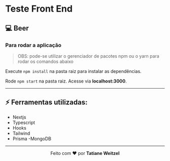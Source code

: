 # Teste Front End

## 💻 Beer
### Para rodar a aplicação

> OBS: pode-se utilizar o gerenciador de pacotes npm ou o yarn para rodar os comandos abaixo

Execute ```npm install``` na pasta raiz  para instalar as dependências.

Rode ```npm start``` na pasta raiz. Acesse via **localhost:3000**.

---

## :zap: Ferramentas utilizadas:
- Nextjs
- Typescript
- Hooks
- Tailwind
- Prisma
-MongoDB



 ---
 <p align="center">Feito com ❤️ por <strong>Tatiane Weitzel<p>
